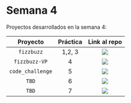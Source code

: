 # Semana 4

Proyectos desarrollados en la semana 4:

| Proyecto | Práctica | Link al repo |
| :-------------: |:-------------:| :-----:|
|`fizzbuzz`|1,2, 3|<a href="https://github.com/RAlexGC/fizzbuzz" target="_blank"><img src="https://img.shields.io/badge/%F0%9F%94%97link-fizzbuzz-blue?"></a>|
|`fizzbuzz-VP`|4|<a href="https://github.com/RAlexGC/fizzbuzz-VP" target="_blank"><img src="https://img.shields.io/badge/%F0%9F%94%97link-fizzbuzz_VP-blue?"></a>|
|`code_challenge`|5|<a href="https://github.com/RAlexGC/code_challenge" target="_blank"><img src="https://img.shields.io/badge/%F0%9F%94%97link-code_challenge-blue?"></a>|
|`TBD`|6|<a href="https://github.com/RAlexGC/express_basic" target="_blank"><img src="https://img.shields.io/badge/%F0%9F%94%97link-express_basic-blue?"></a>|
|`TBD`|7|<a href="https://github.com/RAlexGC/express_api" target="_blank"><img src="https://img.shields.io/badge/%F0%9F%94%97link-express_api-blue?"></a>|
